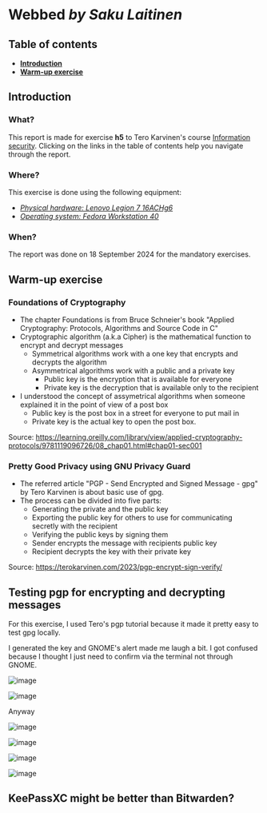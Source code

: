 # Webbed _by Saku Laitinen_

## Table of contents

- **[Introduction](https://github.com/KebabGarva/basic-network-security/blob/main/h5.md#introduction)**
- **[Warm-up exercise](https://github.com/KebabGarva/basic-network-security/blob/main/h5.md#warm-up-exercise)**

## Introduction

### What?

This report is made for exercise **h5** to Tero Karvinen's course [Information security](https://terokarvinen.com/information-security/). Clicking on the links in the table of contents help you navigate through the report.

### Where?

This exercise is done using the following equipment:

- [*Physical hardware: Lenovo Legion 7 16ACHg6*](https://nanoreview.net/en/laptop/lenovo-legion-7-2021-amd?m=c.1_g.3_r.3_s.3)
- [*Operating system: Fedora Workstation 40*](https://fedoraproject.org/workstation/download)

### When?

The report was done on 18 September 2024 for the mandatory exercises.

## Warm-up exercise

### Foundations of Cryptography

- The chapter Foundations is from Bruce Schneier's book "Applied Cryptography: Protocols, Algorithms and Source Code in C"
- Cryptographic algorithm (a.k.a Cipher) is the mathematical function to encrypt and decrypt messages
  - Symmetrical algorithms work with a one key that encrypts and decrypts the algorithm
  - Asymmetrical algorithms work with a public and a private key
    - Public key is the encryption that is available for everyone
    - Private key is the decryption that is available only to the recipient
- I understood the concept of assymetrical algorithms when someone explained it in the point of view of a post box
  - Public key is the post box in a street for everyone to put mail in
  - Private key is the actual key to open the post box.

Source: https://learning.oreilly.com/library/view/applied-cryptography-protocols/9781119096726/08_chap01.html#chap01-sec001

### Pretty Good Privacy using GNU Privacy Guard

- The referred article "PGP - Send Encrypted and Signed Message - gpg" by Tero Karvinen is about basic use of gpg.
- The process can be divided into five parts:
  - Generating the private and the public key
  - Exporting the public key for others to use for communicating secretly with the recipient
  - Verifying the public keys by signing them
  - Sender encrypts the message with recipients public key
  - Recipient decrypts the key with their private key

Source: https://terokarvinen.com/2023/pgp-encrypt-sign-verify/

## Testing pgp for encrypting and decrypting messages

For this exercise, I used Tero's pgp tutorial because it made it pretty easy to test gpg locally.

I generated the key and GNOME's alert made me laugh a bit. I got confused because I thought I just need to confirm via the terminal not through GNOME.

![image](https://github.com/user-attachments/assets/63fc680a-6d90-49f1-8720-7410329f31e1)

![image](https://github.com/user-attachments/assets/eb0a56e1-bcdd-42c1-8cc8-bebec05eb75f)

Anyway

![image](https://github.com/user-attachments/assets/2860b9b8-1a24-4e93-9399-8c916d969dfc)

![image](https://github.com/user-attachments/assets/534b163c-b5e7-433c-8dad-51a59bc7c453)

![image](https://github.com/user-attachments/assets/b7913aee-6c57-437c-aba8-cd770a1a8540)

![image](https://github.com/user-attachments/assets/82284acb-3851-4b7b-a039-149964b76a1d)



## KeePassXC might be better than Bitwarden?


